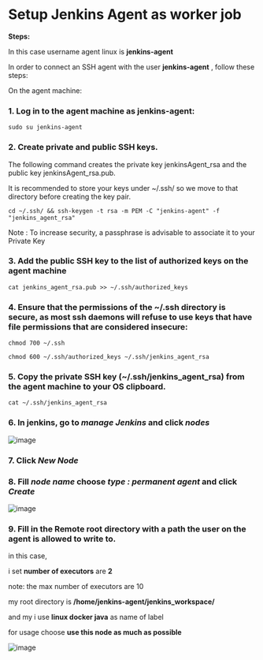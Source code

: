 # Setup Jenkins Agent as worker job

**Steps:**

In this case username agent linux is **jenkins-agent**

In order to connect an SSH agent with the user **jenkins-agent** , follow these steps:

On the agent machine:

### 1.	Log in to the agent machine as **jenkins-agent**:
```
sudo su jenkins-agent
```

### 2.	Create private and public SSH keys. 

The following command creates the private key jenkinsAgent_rsa and the public key jenkinsAgent_rsa.pub. 

It is recommended to store your keys under ~/.ssh/ so we move to that directory before creating the key pair.
```
cd ~/.ssh/ && ssh-keygen -t rsa -m PEM -C "jenkins-agent" -f "jenkins_agent_rsa"
```

Note : To increase security, a passphrase is advisable to associate it to your Private Key

### 3.	Add the public SSH key to the list of authorized keys on the agent machine
```
cat jenkins_agent_rsa.pub >> ~/.ssh/authorized_keys
```

### 4.	Ensure that the permissions of the ~/.ssh directory is secure, as most ssh daemons will refuse to use keys that have file permissions that are considered insecure:
```
chmod 700 ~/.ssh
```
```
chmod 600 ~/.ssh/authorized_keys ~/.ssh/jenkins_agent_rsa
```

### 5.	Copy the private SSH key (~/.ssh/jenkins_agent_rsa) from the agent machine to your OS clipboard.
```
cat ~/.ssh/jenkins_agent_rsa
```

### 6.  In jenkins, go to *manage Jenkins* and click *nodes*

![image](https://github.com/fakhriyfasya/documentation/assets/67684999/e8a4ede9-ac43-4d93-a503-4b017eeb6ced)

### 7.  Click *New Node* 

### 8.  Fill *node name* choose *type : permanent agent* and click *Create*

![image](https://github.com/fakhriyfasya/documentation/assets/67684999/85364c9a-4f9d-40eb-a552-bcd2fdc4c950)

### 9.	Fill in the Remote root directory with a path the user on the agent is allowed to write to.
in this case,

i set **number of executors** are **2**

note: the max number of executors are 10

my root directory is **/home/jenkins-agent/jenkins_workspace/**

and my i use **linux docker java** as name of label

for usage choose **use this node as much as possible**





![image](https://github.com/fakhriyfasya/documentation/assets/67684999/55be6220-e30f-4586-97d8-8556cdebeafa)


